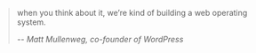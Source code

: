 > when you think about it, we’re kind of building a web operating system.
>
> -- <cite>Matt Mullenweg, co-founder of WordPress</cite>
